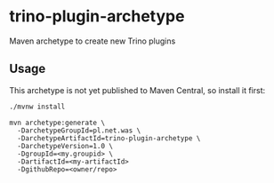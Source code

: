 # trino-plugin-archetype

Maven archetype to create new Trino plugins

## Usage

This archetype is not yet published to Maven Central, so install it first:

```bash
./mvnw install
```

```
mvn archetype:generate \
  -DarchetypeGroupId=pl.net.was \
  -DarchetypeArtifactId=trino-plugin-archetype \
  -DarchetypeVersion=1.0 \
  -DgroupId=<my.groupid> \
  -DartifactId=<my-artifactId>
  -DgithubRepo=<owner/repo>
```
